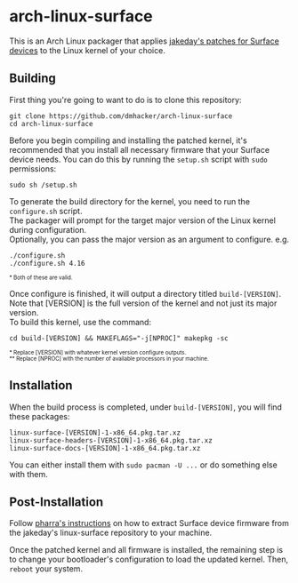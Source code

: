 # arch-linux-surface

This is an Arch Linux packager that applies 
[jakeday's patches for Surface devices](https://github.com/jakeday/linux-surface) 
to the Linux kernel of your choice. 

## Building

First thing you're going to want to do is to clone this repository:

```
git clone https://github.com/dmhacker/arch-linux-surface
cd arch-linux-surface
```

Before you begin compiling and installing the patched kernel, it's recommended that you 
install all necessary firmware that your Surface device needs. 
You can do this by running the `setup.sh` script with `sudo` permissions:

```
sudo sh /setup.sh
```

To generate the build directory for the kernel, you need to run the `configure.sh` script.<br>
The packager will prompt for the target major version of the Linux kernel during configuration.<br>
Optionally, you can pass the major version as an argument to configure. e.g.

```
./configure.sh 
./configure.sh 4.16
```

<sup><sub>\* Both of these are valid.</sub></sup>

Once configure is finished, it will output a directory titled `build-[VERSION]`.<br>
Note that [VERSION] is the full version of the kernel and not just its major version.<br>
To build this kernel, use the command: 

```
cd build-[VERSION] && MAKEFLAGS="-j[NPROC]" makepkg -sc
```

<sup><sub>\* Replace [VERSION] with whatever kernel version configure outputs.<br></sub></sup>
<sup><sub>\*\* Replace [NPROC] with the number of available processors in your machine.</sub></sup>

## Installation

When the build process is completed, under `build-[VERSION]`, you will find these packages:
```
linux-surface-[VERSION]-1-x86_64.pkg.tar.xz
linux-surface-headers-[VERSION]-1-x86_64.pkg.tar.xz
linux-surface-docs-[VERSION]-1-x86_64.pkg.tar.xz
```
You can either install them with `sudo pacman -U ...` or do something else with them.

## Post-Installation

Follow [pharra's instructions](https://github.com/pharra/linux-surface) on how to extract
Surface device firmware from the jakeday's linux-surface repository to your machine. 

Once the patched kernel and all firmware is installed, the remaining step is 
to change your bootloader's configuration to load the updated kernel. Then, `reboot` your system.
